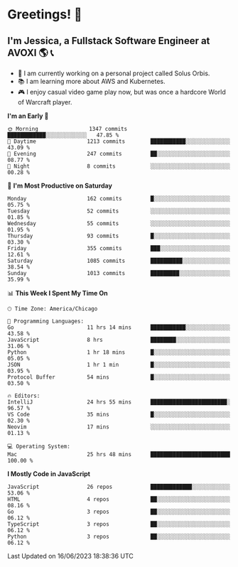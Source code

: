 # Greetings! 🧠

## I'm Jessica, a Fullstack Software Engineer at AVOXI 🌎 📞

- 🌟 I am currently working on a personal project called Solus Orbis.
- 📚 I am learning more about AWS and Kubernetes.
- 🎮 I enjoy casual video game play now, but was once a hardcore World of Warcraft player.

<!--START_SECTION:waka-->
**I'm an Early 🐤** 

```text
🌞 Morning                1347 commits        ████████████░░░░░░░░░░░░░   47.85 % 
🌆 Daytime                1213 commits        ███████████░░░░░░░░░░░░░░   43.09 % 
🌃 Evening                247 commits         ██░░░░░░░░░░░░░░░░░░░░░░░   08.77 % 
🌙 Night                  8 commits           ░░░░░░░░░░░░░░░░░░░░░░░░░   00.28 % 
```
📅 **I'm Most Productive on Saturday** 

```text
Monday                   162 commits         █░░░░░░░░░░░░░░░░░░░░░░░░   05.75 % 
Tuesday                  52 commits          ░░░░░░░░░░░░░░░░░░░░░░░░░   01.85 % 
Wednesday                55 commits          ░░░░░░░░░░░░░░░░░░░░░░░░░   01.95 % 
Thursday                 93 commits          █░░░░░░░░░░░░░░░░░░░░░░░░   03.30 % 
Friday                   355 commits         ███░░░░░░░░░░░░░░░░░░░░░░   12.61 % 
Saturday                 1085 commits        ██████████░░░░░░░░░░░░░░░   38.54 % 
Sunday                   1013 commits        █████████░░░░░░░░░░░░░░░░   35.99 % 
```


📊 **This Week I Spent My Time On** 

```text
🕑︎ Time Zone: America/Chicago

💬 Programming Languages: 
Go                       11 hrs 14 mins      ███████████░░░░░░░░░░░░░░   43.58 % 
JavaScript               8 hrs               ████████░░░░░░░░░░░░░░░░░   31.06 % 
Python                   1 hr 18 mins        █░░░░░░░░░░░░░░░░░░░░░░░░   05.05 % 
JSON                     1 hr 1 min          █░░░░░░░░░░░░░░░░░░░░░░░░   03.95 % 
Protocol Buffer          54 mins             █░░░░░░░░░░░░░░░░░░░░░░░░   03.50 % 

🔥 Editors: 
IntelliJ                 24 hrs 55 mins      ████████████████████████░   96.57 % 
VS Code                  35 mins             █░░░░░░░░░░░░░░░░░░░░░░░░   02.30 % 
Neovim                   17 mins             ░░░░░░░░░░░░░░░░░░░░░░░░░   01.13 % 

💻 Operating System: 
Mac                      25 hrs 48 mins      █████████████████████████   100.00 % 
```

**I Mostly Code in JavaScript** 

```text
JavaScript               26 repos            █████████████░░░░░░░░░░░░   53.06 % 
HTML                     4 repos             ██░░░░░░░░░░░░░░░░░░░░░░░   08.16 % 
Go                       3 repos             ██░░░░░░░░░░░░░░░░░░░░░░░   06.12 % 
TypeScript               3 repos             ██░░░░░░░░░░░░░░░░░░░░░░░   06.12 % 
Python                   3 repos             ██░░░░░░░░░░░░░░░░░░░░░░░   06.12 % 
```




 Last Updated on 16/06/2023 18:38:36 UTC
<!--END_SECTION:waka-->

<!--
**jessikuh/jessikuh** is a ✨ _special_ ✨ repository because its `README.md` (this file) appears on your GitHub profile.

Here are some ideas to get you started:

- 🔭 I’m currently working on ...
- 🌱 I’m currently learning ...
- 👯 I’m looking to collaborate on ...
- 🤔 I’m looking for help with ...
- 💬 Ask me about ...
- 📫 How to reach me: ...
- 😄 Pronouns: ...
- ⚡ Fun fact: ...
-->
